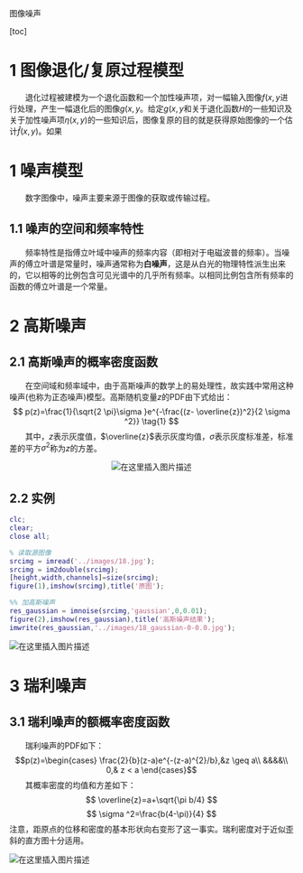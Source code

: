 
图像噪声

[toc]

# 1 图像退化/复原过程模型
&emsp;&emsp;退化过程被建模为一个退化函数和一个加性噪声项，对一幅输入图像$f(x,y$进行处理，产生一幅退化后的图像$g(x,y$。给定$g(x,y$和关于退化函数$H$的一些知识及关于加性噪声项$\eta(x,y)$的一些知识后，图像复原的目的就是获得原始图像的一个估计$\hat{f}(x,y)$。如果
# 1 噪声模型

&emsp;&emsp;数字图像中，噪声主要来源于图像的获取或传输过程。

## 1.1 噪声的空间和频率特性

&emsp;&emsp;频率特性是指傅立叶域中噪声的频率内容（即相对于电磁波普的频率）。当噪声的傅立叶谱是常量时，噪声通常称为**白噪声**，这是从白光的物理特性派生出来的，它以相等的比例包含可见光谱中的几乎所有频率。以相同比例包含所有频率的函数的傅立叶谱是一个常量。

# 2 高斯噪声

## 2.1 高斯噪声的概率密度函数

&emsp;&emsp;在空间域和频率域中，由于高斯噪声的数学上的易处理性，故实践中常用这种噪声(也称为正态噪声)模型。高斯随机变量$z$的PDF由下式给出：
$$
p(z)=\frac{1}{\sqrt{2 \pi}\sigma }e^{-\frac{(z- \overline{z})^2}{2 \sigma ^2}} \tag{1}
$$
&emsp;&emsp;其中，$z$表示灰度值，$\overline{z}$表示灰度均值，$\sigma$表示灰度标准差，标准差的平方$\sigma ^2$称为$z$的方差。

<div align='center'>

![在这里插入图片描述](https://img-blog.csdnimg.cn/20181218163210791.png?x-oss-process=image/watermark,type_ZmFuZ3poZW5naGVpdGk,shadow_10,text_aHR0cHM6Ly9ibG9nLmNzZG4ubmV0L2ZyZWVoYXdrems=,size_16,color_FFFFFF,t_70)
</div>

## 2.2 实例

```MATLAB
clc;
clear;
close all;

% 读取源图像
srcimg = imread('../images/18.jpg');
srcimg = im2double(srcimg);
[height,width,channels]=size(srcimg);
figure(1),imshow(srcimg),title('原图');

%% 加高斯噪声
res_gaussian = imnoise(srcimg,'gaussian',0,0.01);
figure(2),imshow(res_gaussian),title('高斯噪声结果');
imwrite(res_gaussian,'../images/18_gaussian-0-0.0.jpg');

```

![在这里插入图片描述](https://img-blog.csdnimg.cn/20181218170723952.png?x-oss-process=image/watermark,type_ZmFuZ3poZW5naGVpdGk,shadow_10,text_aHR0cHM6Ly9ibG9nLmNzZG4ubmV0L2ZyZWVoYXdrems=,size_16,color_FFFFFF,t_70)

# 3 瑞利噪声

## 3.1 瑞利噪声的额概率密度函数

&emsp;&emsp;瑞利噪声的PDF如下：
$$p(z)=\begin{cases} 
\frac{2}{b}(z-a)e^{-(z-a)^{2}/b},&z \geq a\\ &&&&\\ 
0,& z < a
\end{cases}$$
&emsp;&emsp;其概率密度的均值和方差如下：
$$
\overline{z}=a+\sqrt{\pi b/4}
$$
$$
\sigma ^2=\frac{b(4-\pi)}{4}
$$
注意，距原点的位移和密度的基本形状向右变形了这一事实。瑞利密度对于近似歪斜的直方图十分适用。

![在这里插入图片描述](https://img-blog.csdnimg.cn/20181218172513621.png?x-oss-process=image/watermark,type_ZmFuZ3poZW5naGVpdGk,shadow_10,text_aHR0cHM6Ly9ibG9nLmNzZG4ubmV0L2ZyZWVoYXdrems=,size_16,color_FFFFFF,t_70)

